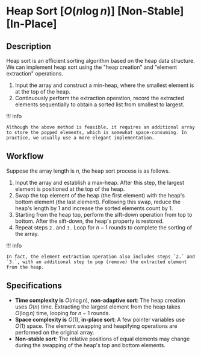# Heap Sort [$O(n \log n)$] [Non-Stable] [In-Place]

## Description

Heap sort is an efficient sorting algorithm based on the heap data structure.
We can implement heap sort using the "heap creation" and "element extraction" operations.

1. Input the array and construct a min-heap, where the smallest element is at the top of the heap.
2. Continuously perform the extraction operation, record the extracted elements sequentially to obtain a sorted list from smallest to largest.

!!! info

    Although the above method is feasible, it requires an additional array to store the popped elements, which is somewhat space-consuming. In practice, we usually use a more elegant implementation.

## Workflow

Suppose the array length is $n$, the heap sort process is as follows.

1. Input the array and establish a max-heap. After this step, the largest element is positioned at the top of the heap.
2. Swap the top element of the heap (the first element) with the heap's bottom element (the last element). Following this swap, reduce the heap's length by 1 and increase the sorted elements count by 1.
3. Starting from the heap top, perform the sift-down operation from top to bottom. After the sift-down, the heap's property is restored.
4. Repeat steps `2.` and `3.` Loop for $n - 1$ rounds to complete the sorting of the array.

!!! info

    In fact, the element extraction operation also includes steps `2.` and `3.`, with an additional step to pop (remove) the extracted element from the heap.

## Specifications

- **Time complexity is** $O(n \log n)$, **non-adaptive sort**: The heap creation uses $O(n)$ time. Extracting the largest element from the heap takes $O(\log n)$ time, looping for $n - 1$ rounds.
- **Space complexity is** $O(1)$, **in-place sort**: A few pointer variables use $O(1)$ space. The element swapping and heapifying operations are performed on the original array.
- **Non-stable sort**: The relative positions of equal elements may change during the swapping of the heap's top and bottom elements.
